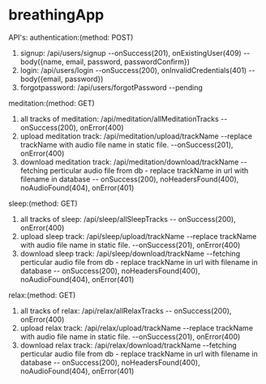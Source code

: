 # breathingApp
API's:
authentication:(method: POST)
  1. signup: /api/users/signup --onSuccess(201), onExistingUser(409) --body({name, email, password, passwordConfirm})
  2. login: /api/users/login --onSuccess(200), onInvalidCredentials(401) --body({email, password})
  3. forgotpassword: /api/users/forgotPassword  --pending
  
  
meditation:(method: GET)
  1. all tracks of meditation: /api/meditation/allMeditationTracks -- onSuccess(200), onError(400)
  2. upload meditation track: /api/meditation/upload/trackName --replace trackName with audio file name in static file. --onSuccess(201), onError(400)
  3. download meditation track: /api/meditation/download/trackName  --fetching perticular audio file from db - replace trackName in url with filename in database -- onSuccess(200), noHeadersFound(400), noAudioFound(404), onError(401)
  
  
sleep:(method: GET)
  1. all tracks of sleep: /api/sleep/allSleepTracks -- onSuccess(200), onError(400)
  2. upload sleep track: /api/sleep/upload/trackName --replace trackName with audio file name in static file. --onSuccess(201), onError(400)
  3. download sleep track: /api/sleep/download/trackName  --fetching perticular audio file from db - replace trackName in url with filename in database -- onSuccess(200), noHeadersFound(400), noAudioFound(404), onError(401)
  
  
relax:(method: GET)
  1. all tracks of relax: /api/relax/allRelaxTracks -- onSuccess(200), onError(400)
  2. upload relax track: /api/relax/upload/trackName --replace trackName with audio file name in static file. --onSuccess(201), onError(400)
  3. download relax track: /api/relax/download/trackName  --fetching perticular audio file from db - replace trackName in url with filename in database -- onSuccess(200), noHeadersFound(400), noAudioFound(404), onError(401)
